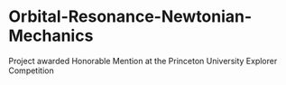 # Orbital-Resonance-Newtonian-Mechanics
Project awarded Honorable Mention at the Princeton University Explorer Competition
